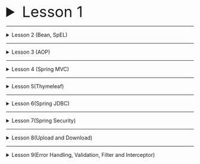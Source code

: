 <details>
<summary style="font-size:40px;">Lesson 1</summary>

1. Rasmdagi page ni HTML,CSS dan foydalanib yarating !
2. Yuqoridagi rasmdagi page ni HTML,BOOTSTRAP dan foydalanib yarating !
3. HTML, CSS, JS dan foydalanib calculator yarating ?

</details>

------

<details>
<summary>Lesson 2 (Bean, SpEL)</summary>

* XML Based konfiguratsiyadan foydalanib bean yarating.
* va ushbu bean-ni propertylarni SpEL orqali to'ldiring.
* Huddi shu ishni Annotation Based konfiguratsiya orqali qiling.

</details>

------

<details>
<summary>Lesson 3 (AOP)</summary>

* Transform nomli class yarating va uni ichida 1..10 gacha bo'lgan sonlarni ekranga chiqaruvchi start() nomli method 
yozing va ushbu method chaqirilganda method bajarilishidan oldin va keyin log tashlaydigan dastur yozing. XML Based 
konfiguratsiyadan foydalanib, Before, After va AfterRetruning Advicelaridan ham foydalaning.
* Transform classni start method chaqirilganda endi exception sodir bo'lsa log tashlaydigan dastur yozing. Java Based
konfiguratsiyadan foydalanib. TransfromAspect classida barcha Advicelarni (@Before, @After, @AfterReturning va 
@AfterThrowing) yozing.

```java
@Aspect
@Component
public class TransformAspect {
    // ...
}
```

</details>

------

<details>
<summary>Lesson 4 (Spring MVC)</summary>

* Spring MVC dan foydalanib databasedan userlarni olib ekran chiqazuvchi dastur yozing.
* Har bir userni to'liq ma'lumotlarni ko'rish uchun ham alohida pageda ko'rsatadigan API bo'lsin.

</details>

------

<details>
<summary>Lesson 5(Thymeleaf)</summary>

* 4chi darsda yozgan dasturimizni thymeleafdan foydalanib CRUD amallarni qila olish imkoniyatlarni ham qo'shing.

</details>

------

<details>
<summary>Lesson 6(Spring JDBC)</summary>

* Spring JDBC dan foydalanib CRUD qiling va API chiqazing.

</details>

------

<details>
<summary>Lesson 7(Spring Security)</summary>

* Spring Security o'zingiz qaytadan yozing va endi username bilan emas, email orqali kira oladigan qiling.
* va Thymeleaf orqali login va register page yarating.

</details>

------

<details>
<summary>Lesson 8(Upload and Download)</summary>

* Multi File qabul qiladigan va yuklab bo'lgandan so'ng filelarni pathni List qilib qaytaradigan Rest API yozing.

</details>

------

<details>
<summary>Lesson 9(Error Handling, Validation, Filter and Interceptor)</summary>

* Blog yaratadigan dastur yozing.
* Agar Blog toplimasa Error ni ushlang va ekranga 404 page chiqazing.
* Blog Create qiloyotgan paytda validatorlar qo'shing. Agar fieldlardan biri valid bo'lmasa error tashlangan.
* Errorlarni user tanlagan tilga qarab textlarni o'zgartiring.

</details>


